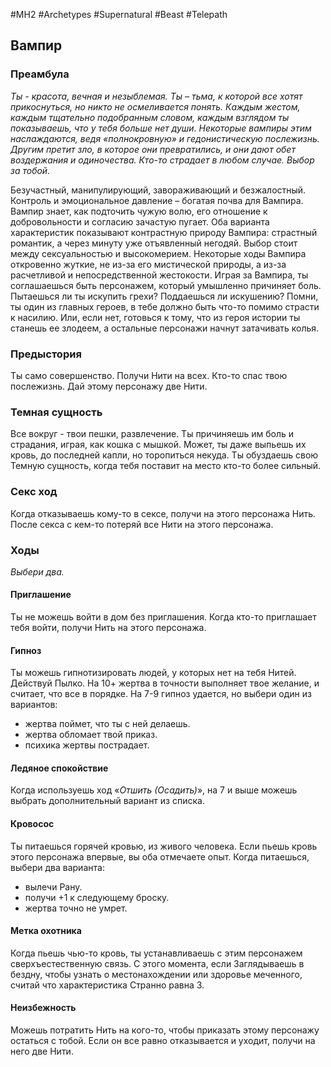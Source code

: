 #MH2 #Archetypes #Supernatural #Beast  #Telepath 
## Вампир
### Преамбула

*Ты - красота, вечная и незыблемая. Ты – тьма, к которой все хотят прикоснуться, но никто не осмеливается понять. Каждым жестом, каждым тщательно подобранным словом, каждым взглядом ты показываешь, что у тебя больше нет души. 
Некоторые вампиры этим наслаждаются, ведя «полнокровную» и гедонистическую послежизнь. Другим претит зло, в которое они превратились, и они дают обет воздержания и одиночества. Кто-то страдает в любом случае. Выбор за тобой.*

Безучастный, манипулирующий, завораживающий и безжалостный. Контроль и эмоциональное давление – богатая почва для Вампира. Вампир знает, как подточить чужую волю, его отношение к добровольности и согласию зачастую пугает. 
Оба варианта характеристик показывают контрастную природу Вампира: страстный романтик, а через минуту уже отъявленный негодяй. Выбор стоит между сексуальностью и высокомерием. 
Некоторые ходы Вампира откровенно жуткие, не из-за его мистической природы, а из-за расчетливой и непосредственной жестокости. Играя за Вампира, ты соглашаешься быть персонажем, который умышленно причиняет боль. Пытаешься ли ты искупить грехи? Поддаешься ли искушению? Помни, ты один из главных героев, в тебе должно быть что-то помимо страсти к насилию. Или, если нет, готовься к тому, что из героя истории ты станешь ее злодеем, а остальные персонажи начнут затачивать колья.

### Предыстория

Ты само совершенство. Получи Нити на всех. 
Кто-то спас твою послежизнь. Дай этому персонажу две Нити.

### Темная сущность

Все вокруг - твои пешки, развлечение. Ты причиняешь им боль и страдания, играя, как кошка с мышкой. Может, ты даже выпьешь их кровь, до последней капли, но торопиться некуда. Ты обуздаешь свою Темную сущность, когда тебя поставит на место кто-то более сильный.

### Секс ход

Когда отказываешь кому-то в сексе, получи на этого персонажа Нить. После секса с кем-то потеряй все Нити на этого персонажа.

### Ходы
*Выбери два.*

#### Приглашение
Ты не можешь войти в дом без приглашения. Когда кто-то приглашает тебя войти, получи Нить на этого персонажа. 

#### Гипноз
Ты можешь гипнотизировать людей, у которых нет на тебя Нитей. Действуй Пылко. На 10+ жертва в точности выполняет твое желание, и считает, что все в порядке. На 7-9 гипноз удается, но выбери один из вариантов: 
- жертва поймет, что ты с ней делаешь. 
- жертва обломает твой приказ. 
- психика жертвы пострадает. 

#### Ледяное спокойствие
Когда используешь ход «*Отшить (Осадить)*», на 7 и выше можешь выбрать дополнительный вариант из списка. 

#### Кровосос
Ты питаешься горячей кровью, из живого человека. Если пьешь кровь этого персонажа впервые, вы оба отмечаете опыт. Когда питаешься, выбери два варианта: 
- вылечи Рану. 
- получи +1 к следующему броску. 
- жертва точно не умрет. 

#### Метка охотника
Когда пьешь чью-то кровь, ты устанавливаешь с этим персонажем сверхъестественную связь. С этого момента, если Заглядываешь в бездну, чтобы узнать о местонахождении или здоровье меченного, считай что характеристика Странно равна 3. 

#### Неизбежность
Можешь потратить Нить на кого-то, чтобы приказать этому персонажу остаться с тобой. Если он все равно отказывается и уходит, получи на него две Нити.

